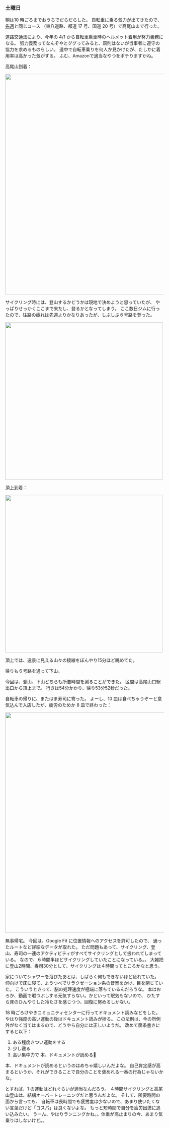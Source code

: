 ### 土曜日

朝は10 時ごろまでおうちでだらだらした。
自転車に乗る気力が出てきたので、[先週](https://github.com/toasa/diary/blob/main/2023/03/04.md)と同じコース
（東八道路、都道 17 号、国道 20 号）で高尾山まで行った。

道路交通法により、今年の 4/1 から自転車乗車時のヘルメット着用が努力義務になる。
努力義務ってなんぞやとググってみると、罰則はないが当事者に遵守の協力を求めるものらしい。
道中で自転車乗りを何人か見かけたが、たしかに着用率は高かった気がする。
ふむ、Amazonで適当なやつをポチりますかね。

高尾山到着：

<img src="https://i.imgur.com/M2FYxWy.jpg" width="700">

サイクリング時には、登山するかどうかは現地で決めようと思っていたが、
やっぱりせっかくここまで来たし、登るかとなってしまう。
ここ数日ジムに行ったので、往路の疲れは先週よりかなりあったが、しぶしぶ６号路を登った。

<img src="https://i.imgur.com/994BSwX.jpg" width="500">

頂上到着：

<img src="https://i.imgur.com/t9xOxjQ.jpg" width="500">

頂上では、遠景に見える山々の稜線をぼんやり15分ほど眺めてた。

帰りも６号路を通って下山。

今回は、登山、下山どちらも所要時間を測ることができた。
区間は高尾山口駅出口から頂上まで。
行きは54分かかり、帰り53分52秒だった。

自転車の帰りに、またはま寿司に寄った。
よーし、10 皿は食べちゃうぞーと意気込んで入店したが、疲労のためか 8 皿で終わった：

<img src="https://i.imgur.com/hMMjXBG.jpg" width="700">

無事帰宅。
今回は、Google Fit に位置情報へのアクセスを許可したので、
通ったルートなど詳細なデータが取れた。
ただ問題もあって、サイクリング、登山、寿司の一連のアクティビティがすべてサイクリングとして扱われてしまっている。
なので、６時間半ほどサイクリングしていたことになっている。。
大雑把に登山2時間、寿司30分として、サイクリングは４時間ってところかなと思う。

家についてシャワーを浴びたあとは、しばらく何もできないほど疲れていた。
仰向けで床に寝て、ようつべでリラクゼーション系の音楽をかけ、目を閉じていた。
こういうときって、脳の処理速度が極端に落ちているんだろうな。
本はおろか、動画で暇つぶしする元気すらない。かといって眠気もないので、
ひたすら床のひんやりした冷たさを感じつつ、回復に努めるしかない。

18 時ごろけやきコミュニティセンターに行ってドキュメント読みなどをした。
やはり強度の高い運動の後はドキュメント読みが捗る。
この法則は、今の所例外がなく当てはまるので、どうやら自分には正しいようだ。
改めて箇条書きにすると以下：

1. ある程度きつい運動をする
1. 少し寝る
1. 高い集中力で 本、ドキュメントが読める🎉

本、ドキュメントが読めるというのはめちゃ嬉しいんだよな。
自己肯定感が高まるというか、それができることで自分のことを褒めれる一番の行為じゃないかな。

とすれば、1 の運動はどれぐらいが適当なんだろう。
４時間サイクリングと高尾山登山は、結構オーバートレーニングだと思うんだよな。
そして、所要時間の面から言っても、
自転車は長時間でも疲労度は少ないので、あまり使いたくない言葉だけど「コスパ」は良くないよな。
もっと短時間で自分を疲労困憊に追い込みたい。
うーん、やはりランニングかね。。体重が高止まりの今、あまり気乗りはしないけど。。
